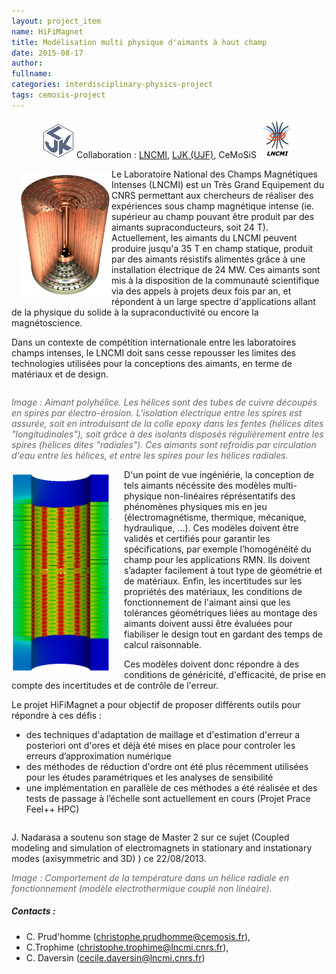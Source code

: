 ```yaml
---
layout: project_item
name: HiFiMagnet
title: Modélisation multi physique d'aimants à haut champ
date: 2015-08-17
author: 
fullname: 
categories: interdisciplinary-physics-project
tags: cemosis-project
---
```


<center>
<p><img src="/img/project/physics/LJK_logo-small.png"> Collaboration : <a href="http://lncmi.cnrs.fr/">LNCMI</a>, <a href="http://www-ljk.imag.fr/">LJK (UJF)</a>, CeMoSiS <img src="/img/project/physics/LNCMI-logo-small.png">
</p>
</center>

<img src="/img/project/physics/Magnet_3D_Ouvert.png" height="200" width="150" style="float:left;display:inline;margin:5px 0px 0px 10px">
Le Laboratoire National des Champs Magnétiques Intenses (LNCMI) est un Très Grand Equipement du CNRS permettant aux chercheurs de réaliser des expériences sous champ magnétique intense (ie. supérieur au champ pouvant être produit par des aimants supraconducteurs, soit 24 T). Actuellement, les aimants du LNCMI peuvent produire jusqu'a 35 T en champ statique, produit par des aimants résistifs alimentés grâce à une installation électrique de 24 MW. Ces aimants sont mis à la disposition de la communauté scientifique via des appels à projets deux fois par an, et répondent à un large spectre d'applications allant de la physique du solide à la supraconductivité ou encore la magnétoscience.

Dans un contexte de compétition internationale entre les laboratoires champs intenses, le LNCMI doit sans cesse repousser les limites des technologies utilisées pour la conceptions des aimants, en terme de matériaux et de design.
<div style="clear:left"></div>

<p style="color:#666666;"><i>Image : Aimant polyhélice. Les hélices sont des tubes de cuivre découpés en spires par électro-érosion. L'isolation électrique entre les spires est assurée, soit en introduisant de la colle epoxy dans les fentes (hélices dites "longitudinales"), soit grâce à des isolants disposés régulièrement entre les spires (hélices dites "radiales"). Ces aimants sont refroidis par circulation d'eau entre les hélices, et entre les spires pour les hélices radiales.</i></p>

<img src="/img/project/physics/temperature_M1_I16000_ws.png" height="320" width="160" style="float:left;display:inline;margin:5px 20px 0px 0px">
D'un point de vue ingéniérie, la conception de tels aimants nécéssite des modèles multi-physique non-linéaires réprésentatifs des phénomènes physiques mis en jeu (électromagnétisme, thermique, mécanique, hydraulique, …). 
Ces modèles doivent être validés et certifiés pour garantir les spécifications, par exemple l’homogénéité du champ pour les applications RMN. Ils doivent s’adapter facilement à tout type de géométrie et de matériaux. Enfin, les incertitudes sur les propriétés des matériaux, les conditions de fonctionnement de l'aimant ainsi que les tolérances géométriques liées au montage des aimants doivent aussi être évaluées pour fiabiliser le design tout en gardant des temps de calcul raisonnable.

Ces modèles doivent donc répondre à des conditions de généricité, d'efficacité, de prise en compte des incertitudes et de contrôle de l'erreur.

Le projet HiFiMagnet a pour objectif de proposer différents outils pour répondre à ces défis : 

- des techniques d'adaptation de maillage et d'estimation d'erreur a posteriori ont d'ores et déjà été mises en place pour controler les erreurs d’approximation numérique
- des méthodes de réduction d'ordre ont été plus récemment utilisées pour les études paramétriques et les analyses de sensibilité
- une implémentation en parallèle de ces méthodes a été réalisée et des tests de passage à l’échelle sont actuellement en cours (Projet Prace Feel++  HPC)

<div style="clear:left"></div>

J. Nadarasa a soutenu son stage de Master 2 sur ce sujet (Coupled modeling and simulation of electromagnets in stationary and instationary modes (axisymmetric and 3D) ) ce 22/08/2013.

<p style="color:#666666;"><i>Image : Comportement de la température dans un hélice radiale en fonctionnement (modèle electrothermique couplé non linéaire).</i></p>

<h5>Contacts :</h5> 

- C. Prud'homme (christophe.prudhomme@cemosis.fr),
- C.Trophime (christophe.trophime@lncmi.cnrs.fr),
- C. Daversin (cecile.daversin@lncmi.cnrs.fr)